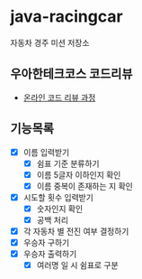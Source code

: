 # java-racingcar

자동차 경주 미션 저장소

## 우아한테크코스 코드리뷰

- [온라인 코드 리뷰 과정](https://github.com/woowacourse/woowacourse-docs/blob/master/maincourse/README.md)

## 기능목록
- [x] 이름 입력받기
  - [x] 쉼표 기준 분류하기
  - [x] 이름 5글자 이하인지 확인
  - [x] 이름 중복이 존재하는 지 확인
- [x] 시도할 횟수 입력받기
  - [x] 숫자인지 확인
  - [x] 공백 처리
- [x] 각 자동차 별 전진 여부 결정하기
- [x] 우승자 구하기
- [x] 우승자 출력하기
  - [x] 여러명 일 시 쉼표로 구분
